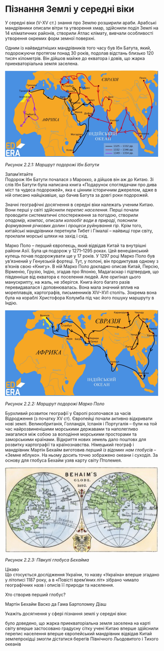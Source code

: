 # Пізнання Землі у середні віки

<p>У середні віки (V-ХV ст.) знання про Землю розширили араби. Арабські мандрівники описали вітри та утворення хмар, здійснили поділ Землі на 14 кліматичних районів, створили Атлас клімату, вивчали особливості утворення окремих форм земної поверхні.</p>

<p>Одним із найвидатніших мандрівників того часу був <span class="p1">Ібн Батута</span>, який, подорожуючи протягом понад 30 років, подолав відстань близько 120 тисяч кілометрів. Він дійшов майже до екватора і довів, що жарка приекваторіальна земля заселена.</p> 

<div class="center">
<img src="../pics/ibnBattutaMap.jpg" width="500px" class="center"/>
<p><i>Рисунок 2.2.1:  Маршрут подорожi Iбн Батути</i></p>
</div>

<p>
<div class="alg-wrap">
<span class="alg">Запам’ятайте</span>
<div class="alg-text">
Подорож Ібн Батути почалася з Марокко, а дійшов він аж до Китаю. Зі слів Ібн Батути була написана книга «Подарунок споглядачам про дива міст та чудеса подорожей», яка є цінним історичним джерелом, адже в ній описано найцікавіше, що бачив Батута за довгі роки подорожей.
</div>
</div>
</p>

<p>Значні географічні досягнення в середні віки належать <span class="p1">ученим Китаю</span>. Вони перші у світі здійснили <i>перепис населення</i>. Перші почали проводити систематичні спостереження за погодою, створили <i>опадомір, компас</i>, описали <i>колообіг води в природі</i>, пояснили <i>формування річкових долин</i> і <i>процеси руйнування гір</i>. Крім того, китайські мандрівники перетнули Тибет і Гімалаї – найвищі гори світу, проклали морські шляхи на захід і схід.</p>

<p><span class="p1">Марко Поло</span> – перший європеєць, який відвідав Китай та внутрішні райони Азії. Була ця подорож у 1271–1295 роках. Цей венеціанський купець почав подорожувати ще у 17 років. У 1297 році Марко Поло був ув’язнений у Генуезькій фортеці. Тут, у полоні, він продиктував одному з в’язнів свою «Книгу». В ній Марко Поло докладно описав Китай, Персію, Вірменію, Грузію, Індію, згадав про Японію, Мадагаскар і підтвердив, що південніше від екватора є поселення людей. Але оригінал цього манускрипту, на жаль, не зберігся. Книга його багато разів перевидавалася і доповнювалась. Вона мала значний вплив на мореплавців, картографів, письменників XIV–XVI століть. Зокрема вона була на кораблі Христофора Колумба під час його пошуку маршруту в Індію.</p>

<div class="center">
<img src="../pics/pic6.jpg" width="500px" class="center"/>
<p><i>Рисунок 2.2.2: Маршрут подорожі Марко Поло</i></p>
</div>

<p>Бурхливий розвиток географії у Європі розпочався за часів Відродження (з початку XV ст). Європейці почали активно відкривати нові землі. Великобританія, Голландія, Іспанія і Португалія – були на той час найрозвиненішими морськими державами та наполегливо змагалися між собою за володіння морськими просторами та заморськими країнами. Відкриття нових земель дало поштовх для розвитку картографії та країнознавства. Німецький географ і мандрівник <span class="p1">Мартін Бехайм</span> виготовив <i>перший із відомих нам глобусів</i> – «Земне яблуко». На ньому досить точно зображено океани і суходіл. За основу для глобуса Бехайм узяв карту світу Птолемея.</p>

<div class="center">
<img src="../pics/MartinPath.png" width="500px" class="center"/>
<p><i>Рисунок 2.2.3: Півкулі глобуса Бехайма</i></p>
</div>

<p>
<div class="add-wrap">
<span class="add">Цікаво</span>
<div class="add-text">
Що стосується дослідження <span class="p1">України</span>, то назву «Україна» вперше згадано у літописі 1187 року, а в «Повісті врем’яних літ» зібрано чимало географічних назв і описів її природи та населення. 
</div>
</div>
</div>

<quiz correctLabel="correct" incorrectLabel="incorrect" checkLabel="check">
<question text="">
<p>Хто створив перший глобус?</p>
<answer correct>Мартін Бехайм</answer>
<answer>Васко да Гама</answer>
<answer>Бартоломеу Діаш</answer>
</question>
<question multiple>
<p>Укажiть досягнення у сферi пiзнання землi у середнi вiки:</p>
<answer correct>було доведено, що жарка приекваторiальна земля заселена </answer>
<answer>на картi свiту вперше застосовано градусну сiтку</answer>
<answer correct>ученi Китаю вперше здiйснили перепис населення</answer>
<answer correct>вперше європейський мандрiвник вiдвiдав Китай</answer>
<answer>землепрохiдцi змогли дiстатися берегiв Пiвнiчного Льодовитого i Тихого океанів</answer>
</question>
</quiz>

